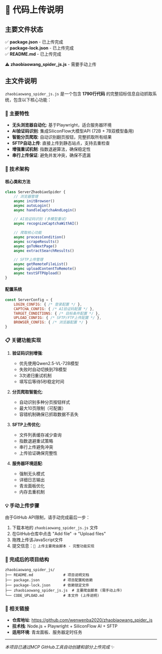 # 🚨 代码上传说明

## 主要文件状态

✅ **package.json** - 已上传完成  
✅ **package-lock.json** - 已上传完成  
✅ **README.md** - 已上传完成  

⚠️ **zhaobiaowang_spider_js.js** - 需要手动上传

## 主文件说明

`zhaobiaowang_spider_js.js` 是一个包含 **1790行代码** 的完整招标信息自动抓取系统，包含以下核心功能：

### 🎯 主要特性
- **无头浏览器自动化**: 基于Playwright，适合服务器环境
- **AI验证码识别**: 集成SiliconFlow大模型API (72B + 7B双模型备用)
- **智能分页爬取**: 自动识别翻页按钮，完整抓取所有结果
- **SFTP自动上传**: 直接上传到静态站点，支持去重检查
- **增强重试机制**: 指数退避算法，确保稳定性
- **串行上传保证**: 避免并发冲突，确保不遗漏

### 🔧 技术架构

#### 核心类和方法
```javascript
class ServerZhaobiaoSpider {
    // 浏览器管理
    async initBrowser()
    async autoLogin()
    async handleCaptchaAndLogin()
    
    // AI验证码识别 (多模型重试)
    async recognizeCaptchaWithAI()
    
    // 爬取核心功能
    async processCondition()
    async scrapeResults()
    async goToNextPage()
    async extractSearchResults()
    
    // SFTP上传管理
    async getRemoteFileList()
    async uploadContentToRemote()
    async testSFTPUpload()
}
```

#### 配置系统
```javascript
const ServerConfig = {
    LOGIN_CONFIG: { /* 登录配置 */ },
    CAPTCHA_CONFIG: { /* AI验证码配置 */ },
    TARGET_CONDITIONS: { /* 目标条件配置 */ },
    UPLOAD_CONFIG: { /* SFTP/FTP上传配置 */ },
    BROWSER_CONFIG: { /* 浏览器配置 */ }
}
```

### 📋 关键功能实现

1. **验证码识别增强**: 
   - 优先使用Qwen2.5-VL-72B模型
   - 失败时自动切换到7B模型
   - 3次递归重试机制
   - 填写后等待5秒稳定时间

2. **分页爬取智能化**:
   - 自动识别多种分页按钮样式
   - 最大10页限制（可配置）
   - 容错机制确保已抓取数据不丢失

3. **SFTP上传优化**:
   - 文件列表缓存减少查询
   - 指数退避重试策略
   - 串行上传避免冲突
   - 上传验证确保完整性

4. **服务器环境适配**:
   - 强制无头模式
   - 详细日志输出
   - 青龙面板优化
   - 内存去重机制

### 💡 手动上传步骤

由于GitHub API限制，请手动完成最后一步：

1. 下载本地的 `zhaobiaowang_spider_js.js` 文件
2. 在GitHub仓库中点击 "Add file" → "Upload files"
3. 拖拽上传该JavaScript文件
4. 提交信息：`🚀 上传主要爬虫脚本 - 完整功能实现`

### 🎉 完成后的项目结构

```
zhaobiaowang_spider_js/
├── README.md              # 项目说明文档
├── package.json           # 项目配置和依赖
├── package-lock.json      # 依赖锁定文件
├── zhaobiaowang_spider_js.js  # 主要爬虫脚本 (需手动上传)
└── CODE_UPLOAD.md         # 本文件 (上传说明)
```

### 🔗 相关链接

- **仓库地址**: https://github.com/wenwenba2020/zhaobiaowang_spider_js
- **技术栈**: Node.js + Playwright + SiliconFlow AI + SFTP
- **适用环境**: 青龙面板、服务器定时任务

---

*本项目已通过MCP GitHub工具自动创建和部分上传完成* ✨